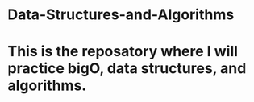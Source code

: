 # Data-Structures-and-Algorithms
# This is the reposatory where I will practice bigO, data structures, and algorithms.
